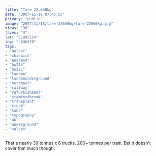 ```yaml
---
title: "Tare 22,600kg"
date: "2007-11-18 07:45:55"
privacy: "public"
image: "2007/11/18/tare-22600kg/tare-22600kg.jpg"
views: "36"
faves: "4"
lat: "51495114"
lng: "-246570"
tags:
- "balast"
- "chiswick"
- "england"
- "hw214"
- "hw221"
- "london"
- "londonunderground"
- "metronet"
- "railway"
- "refurbishment"
- "stamfordbrook"
- "transplant"
- "truck"
- "tube"
- "typography"
- "uk"
- "underground"
- "valves"
---
```

That's nearly 30 tonnes x 6 trucks. 200~ tonnes per train. Bet it doesn't cover that much though.
